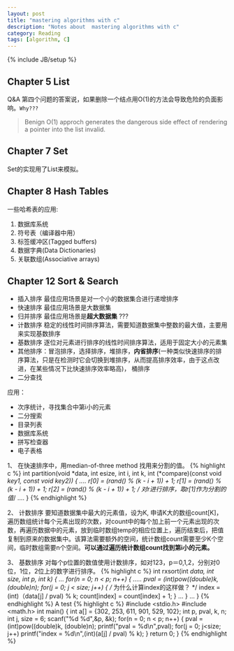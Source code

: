 ```yaml
---
layout: post
title: "mastering algorithms with c"
description: "Notes about  mastering algorithms with c"
category: Reading
tags: [algorithm, C]
---
```

{% include JB/setup %}

## Chapter 5 List
Q&A 第四个问题的答案说，如果删除一个结点用O(1)的方法会导致危险的负面影响。`Why???`

>Benign O(1) approch generates the dangerous side effect of rendering a pointer into the list invalid.

## Chapter 7 Set
Set的实现用了List来模拟。

## Chapter 8 Hash Tables
一些哈希表的应用:

1. 数据库系统
2. 符号表（编译器中用）
3. 标签缓冲区(Tagged buffers)
4. 数据字典(Data Dictionaries)
5. 关联数组(Associative arrays)

## Chapter 12 Sort & Search
+ 插入排序 最佳应用场景是对一个小的数据集合进行递增排序
+ 快速排序 最佳应用场景是大数据集
+ 归并排序 最佳应用场景是**超大数据集** ???
+ 计数排序 稳定的线性时间排序算法，需要知道数据集中整数的最大值，主要用来实现基数排序
+ 基数排序 逐位对元素进行排序的线性时间排序算法，适用于固定大小的元素集
+ 其他排序：冒泡排序，选择排序，堆排序，**内省排序**(一种类似快速排序的排序算法，只是在检测时它会切换到堆排序，从而提高排序效率，由于这点改进，在某些情况下比快速排序效率略高)， 桶排序
+ 二分查找

应用：

* 次序统计，寻找集合中第i小的元素
* 二分搜索
* 目录列表
* 数据库系统
* 拼写检查器
* 电子表格


1、 在快速排序中，用median-of-three method 找用来分割的值。
{% highlight c %}
int partition(void *data, int esize, int i, int k, int (*compare)(const void *key1, const void *key2))
{
	....
	r[0] = (rand() % (k - i + 1)) + 1;
	r[1] = (rand() % (k - i + 1)) + 1;
	r[2] = (rand() % (k - i + 1)) + 1;
	/* 对r进行排序，取r[1]作为分割的值*/
	....
}
{% endhighlight %}

2、 计数排序
要知道数据集中最大的元素值，设为K, 申请K大的数组count[K]，遍历数组统计每个元素出现的次数，对count中的每个加上前一个元素出现的次数，再遍历数据中的元素，放到临时数组temp的相应位置上，遍历结束后，把值复制到原来的数据集中。该算法需要额外的空间，统计数组count需要至少K个空间，临时数组需要n个空间。**可以通过遍历统计数组count找到第i小的元素。**

3、 基数排序 对每个p位置的数值使用计数排序，如对123，p＝0,1,2，分别对0位，1位，2位上的数字进行排序。
{% highlight c %}
int rxsort(int *data, int size, int p, int k)
{
	...
	for(n = 0; n < p; n++)
	{
		.....
		pval = (int)pow((double)k,(double)n);
		for(j = 0; j < size; j++)
		{
			/* 为什么计算index的这样做？ */
			index = (int)（data[j] / pval) % k;
			count[index] = count[index] + 1;
		}
		...
	}
	...
}
{% endhighlight %}
A test
{% highlight c %}
#include <stdio.h>
#include <math.h>
int main()
{
	int a[] = {302, 253, 611, 901, 529, 102};
	int p, pval, k, n;
	int j, size = 6;
	scanf("%d %d",&p, &k);
	for(n = 0; n < p; n++)
	{
		pval = (int)pow((double)k, (double)n);
		printf("pval = %d\n",pval);	
		for(j = 0; j<size; j++)
			printf("index = %d\n",(int)(a[j] / pval) % k);
	}
	return 0;
}
{% endhighlight %}


